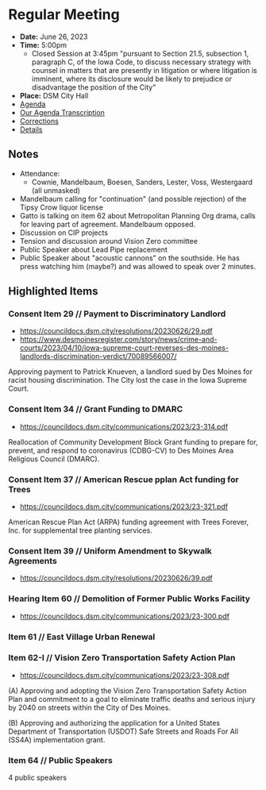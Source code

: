 # Regular Meeting

- **Date:** June 26, 2023
- **Time:** 5:00pm
    - Closed Session at 3:45pm "pursuant to Section 21.5, subsection 1,
                                paragraph C, of the Iowa Code, to discuss necessary strategy with counsel in matters
                                that are presently in litigation or where litigation is imminent, where its disclosure
                                would be likely to prejudice or disadvantage the position of the City"
- **Place:** DSM City Hall
- [Agenda](https://councildocs.dsm.city/agendas/ag20230626.pdf)
- [Our Agenda Transcription](#/view/agenda~2023~transcription~06-26_RM)
- [Corrections](https://councildocs.dsm.city/corrections/20230626%20CAP.pdf)
- [Details](https://www.dsm.city/citycouncil_detail_T60_R2455.php)

## Notes

- Attendance:
    - Cownie, Mandelbaum, Boesen, Sanders, Lester, Voss, Westergaard (all unmasked)
- Mandelbaum calling for "continuation" (and possible rejection) of the Tipsy Crow liquor license
- Gatto is talking on item 62 about Metropolitan Planning Org drama, calls for leaving part of agreement. Mandelbaum opposed.
- Discussion on CIP projects
- Tension and discussion around Vision Zero committee
- Public Speaker about Lead Pipe replacement
- Public Speaker about "acoustic cannons" on the southside. He has press watching him (maybe?) and was allowed to speak over 2 minutes.

## Highlighted Items

### Consent Item 29 // Payment to Discriminatory Landlord

- https://councildocs.dsm.city/resolutions/20230626/29.pdf
- https://www.desmoinesregister.com/story/news/crime-and-courts/2023/04/10/iowa-supreme-court-reverses-des-moines-landlords-discrimination-verdict/70089566007/

Approving payment to Patrick Knueven, a landlord sued by Des Moines for racist housing discrimination. 
The City lost the case in the Iowa Supreme Court.

### Consent Item 34 // Grant Funding to DMARC

- https://councildocs.dsm.city/communications/2023/23-314.pdf

Reallocation of Community Development Block Grant funding to prepare for, prevent, and respond to coronavirus (CDBG-CV) to Des Moines Area Religious Council (DMARC). 

### Consent Item 37 // American Rescue pplan Act funding for Trees

- https://councildocs.dsm.city/communications/2023/23-321.pdf

American Rescue Plan Act (ARPA) funding agreement with Trees Forever, Inc. for supplemental tree planting services. 

### Consent Item 39 // Uniform Amendment to Skywalk Agreements

- https://councildocs.dsm.city/resolutions/20230626/39.pdf

### Hearing Item 60 // Demolition of Former Public Works Facility

- https://councildocs.dsm.city/communications/2023/23-300.pdf

### Item 61 // East Village Urban Renewal

### Item 62-I // Vision Zero Transportation Safety Action Plan

- https://councildocs.dsm.city/communications/2023/23-308.pdf

(A) Approving and adopting the Vision Zero Transportation Safety Action Plan and commitment to a goal to eliminate traffic deaths and serious injury by 2040 on streets within the City of Des Moines.

(B) Approving and authorizing the application for a United States Department of Transportation (USDOT) Safe Streets and Roads For All (SS4A) implementation grant. 

### Item 64 // Public Speakers

4 public speakers
